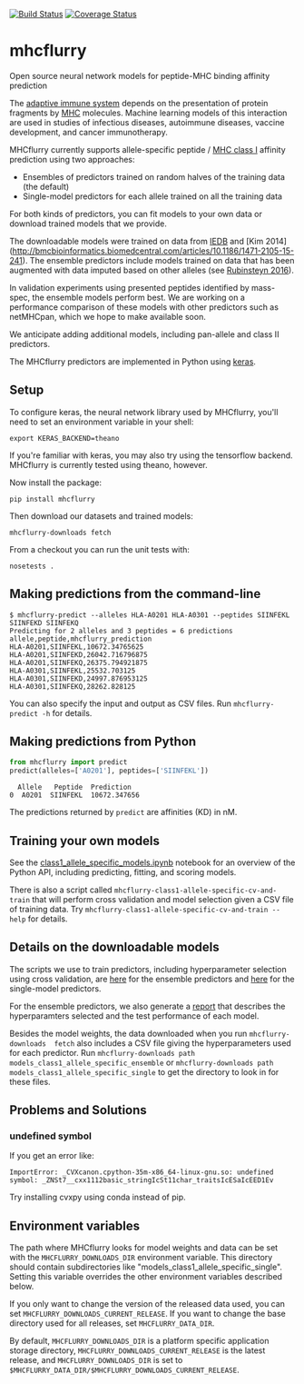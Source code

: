 [![Build Status](https://travis-ci.org/hammerlab/mhcflurry.svg?branch=master)](https://travis-ci.org/hammerlab/mhcflurry) [![Coverage Status](https://coveralls.io/repos/github/hammerlab/mhcflurry/badge.svg?branch=master)](https://coveralls.io/github/hammerlab/mhcflurry?branch=master)

# mhcflurry
Open source neural network models for peptide-MHC binding affinity prediction

The [adaptive immune system](https://en.wikipedia.org/wiki/Adaptive_immune_system) depends on the presentation of protein fragments by [MHC](https://en.wikipedia.org/wiki/Major_histocompatibility_complex) molecules. Machine learning models of this interaction are used in studies of infectious diseases, autoimmune diseases, vaccine development, and cancer immunotherapy.

MHCflurry currently supports allele-specific peptide / [MHC class I](https://en.wikipedia.org/wiki/MHC_class_I) affinity prediction using two approaches:

 * Ensembles of predictors trained on random halves of the training data (the default)
 * Single-model predictors for each allele trained on all the training data

For both kinds of predictors, you can fit models to your own data or download
trained models that we provide.

The downloadable models were trained on data from
[IEDB](http://www.iedb.org/home_v3.php) and [Kim 2014]
(http://bmcbioinformatics.biomedcentral.com/articles/10.1186/1471-2105-15-241).
The ensemble predictors include models trained on data that has been
augmented with data imputed based on other alleles (see
[Rubinsteyn 2016](http://biorxiv.org/content/early/2016/06/07/054775)).

In validation experiments using presented peptides identified by mass-spec,
the ensemble models perform best. We are working on a performance comparison of
these models with other predictors such as netMHCpan, which we hope to make
available soon.

We anticipate adding additional models, including pan-allele and class II predictors.

The MHCflurry predictors are implemented in Python using [keras](https://keras.io).

## Setup

To configure keras, the neural network library used by MHCflurry, you'll need to set an environment variable in your shell:

```
export KERAS_BACKEND=theano
```

If you're familiar with keras, you may also try using the tensorflow backend. MHCflurry is currently tested using theano, however.
 

Now install the package:

```
pip install mhcflurry
```

Then download our datasets and trained models:

```
mhcflurry-downloads fetch
```

From a checkout you can run the unit tests with:

```
nosetests .
```

## Making predictions from the command-line

```shell
$ mhcflurry-predict --alleles HLA-A0201 HLA-A0301 --peptides SIINFEKL SIINFEKD SIINFEKQ
Predicting for 2 alleles and 3 peptides = 6 predictions
allele,peptide,mhcflurry_prediction
HLA-A0201,SIINFEKL,10672.34765625
HLA-A0201,SIINFEKD,26042.716796875
HLA-A0201,SIINFEKQ,26375.794921875
HLA-A0301,SIINFEKL,25532.703125
HLA-A0301,SIINFEKD,24997.876953125
HLA-A0301,SIINFEKQ,28262.828125
```

You can also specify the input and output as CSV files. Run `mhcflurry-predict -h` for details.


## Making predictions from Python

```python
from mhcflurry import predict
predict(alleles=['A0201'], peptides=['SIINFEKL'])
```

```
  Allele   Peptide  Prediction
0  A0201  SIINFEKL  10672.347656
```

The predictions returned by `predict` are affinities (KD) in nM.

## Training your own models

See the [class1_allele_specific_models.ipynb](https://github.com/hammerlab/mhcflurry/blob/master/examples/class1_allele_specific_models.ipynb) notebook for an overview of the Python API, including predicting, fitting, and scoring models.

There is also a script called `mhcflurry-class1-allele-specific-cv-and-train` that will perform cross validation and model selection given a CSV file of training data. Try `mhcflurry-class1-allele-specific-cv-and-train --help` for details.

## Details on the downloadable models

The scripts we use to train predictors, including hyperparameter selection
using cross validation, are
[here](https://github.com/hammerlab/mhcflurry/tree/master/downloads-generation/models_class1_allele_specific_ensemble)
for the ensemble predictors and [here](https://github.com/hammerlab/mhcflurry/tree/master/downloads-generation/models_class1_allele_specific_single)
for the single-model predictors.

For the ensemble predictors, we also generate a [report](http://htmlpreview.github.io/?https://github.com/hammerlab/mhcflurry/blob/master/downloads-generation/models_class1_allele_specific_ensemble/models-summary/report.html)
that describes the hyperparamters selected and the test performance of each
model.

Besides the model weights, the data downloaded when you run
`mhcflurry-downloads  fetch` also includes a CSV file giving the
hyperparameters used for each predictor. Run `mhcflurry-downloads path
models_class1_allele_specific_ensemble` or `mhcflurry-downloads path
models_class1_allele_specific_single` to get the directory to look in for these
files.

## Problems and Solutions

###  undefined symbol
If you get an error like:

```
ImportError: _CVXcanon.cpython-35m-x86_64-linux-gnu.so: undefined symbol: _ZNSt7__cxx1112basic_stringIcSt11char_traitsIcESaIcEED1Ev
```

Try installing cvxpy using conda instead of pip.


## Environment variables

The path where MHCflurry looks for model weights and data can be set with the `MHCFLURRY_DOWNLOADS_DIR` environment variable. This directory should contain subdirectories like "models_class1_allele_specific_single". Setting this variable overrides the other environment variables described below.

If you only want to change the version of the released data used, you can set `MHCFLURRY_DOWNLOADS_CURRENT_RELEASE`. If you want to change the base directory used for all releases, set `MHCFLURRY_DATA_DIR`.

By default, `MHCFLURRY_DOWNLOADS_DIR` is a platform specific application storage directory, `MHCFLURRY_DOWNLOADS_CURRENT_RELEASE` is the latest release, and `MHCFLURRY_DOWNLOADS_DIR` is set to `$MHCFLURRY_DATA_DIR/$MHCFLURRY_DOWNLOADS_CURRENT_RELEASE`.
